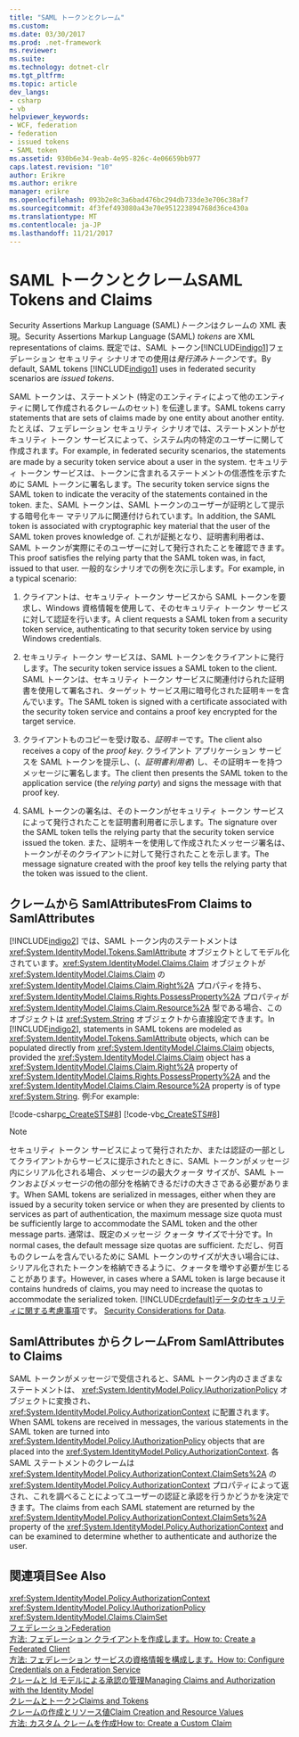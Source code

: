 ```yaml
---
title: "SAML トークンとクレーム"
ms.custom: 
ms.date: 03/30/2017
ms.prod: .net-framework
ms.reviewer: 
ms.suite: 
ms.technology: dotnet-clr
ms.tgt_pltfrm: 
ms.topic: article
dev_langs:
- csharp
- vb
helpviewer_keywords:
- WCF, federation
- federation
- issued tokens
- SAML token
ms.assetid: 930b6e34-9eab-4e95-826c-4e06659bb977
caps.latest.revision: "10"
author: Erikre
ms.author: erikre
manager: erikre
ms.openlocfilehash: 093b2e8c3a6bad476bc294db733de3e706c38af7
ms.sourcegitcommit: 4f3fef493080a43e70e951223894768d36ce430a
ms.translationtype: MT
ms.contentlocale: ja-JP
ms.lasthandoff: 11/21/2017
---
```

# <a name="saml-tokens-and-claims"></a><span data-ttu-id="d6731-102">SAML トークンとクレーム</span><span class="sxs-lookup"><span data-stu-id="d6731-102">SAML Tokens and Claims</span></span>
<span data-ttu-id="d6731-103">Security Assertions Markup Language (SAML)*トークン*はクレームの XML 表現。</span><span class="sxs-lookup"><span data-stu-id="d6731-103">Security Assertions Markup Language (SAML) *tokens* are XML representations of claims.</span></span> <span data-ttu-id="d6731-104">既定では、SAML トークン[!INCLUDE[indigo1](../../../../includes/indigo1-md.md)]フェデレーション セキュリティ シナリオでの使用は*発行済みトークン*です。</span><span class="sxs-lookup"><span data-stu-id="d6731-104">By default, SAML tokens [!INCLUDE[indigo1](../../../../includes/indigo1-md.md)] uses in federated security scenarios are *issued tokens*.</span></span>  
  
 <span data-ttu-id="d6731-105">SAML トークンは、ステートメント (特定のエンティティによって他のエンティティに関して作成されるクレームのセット) を伝達します。</span><span class="sxs-lookup"><span data-stu-id="d6731-105">SAML tokens carry statements that are sets of claims made by one entity about another entity.</span></span> <span data-ttu-id="d6731-106">たとえば、フェデレーション セキュリティ シナリオでは、ステートメントがセキュリティ トークン サービスによって、システム内の特定のユーザーに関して作成されます。</span><span class="sxs-lookup"><span data-stu-id="d6731-106">For example, in federated security scenarios, the statements are made by a security token service about a user in the system.</span></span> <span data-ttu-id="d6731-107">セキュリティ トークン サービスは、トークンに含まれるステートメントの信憑性を示すために SAML トークンに署名します。</span><span class="sxs-lookup"><span data-stu-id="d6731-107">The security token service signs the SAML token to indicate the veracity of the statements contained in the token.</span></span> <span data-ttu-id="d6731-108">また、SAML トークンは、SAML トークンのユーザーが証明として提示する暗号化キー マテリアルに関連付けられています。</span><span class="sxs-lookup"><span data-stu-id="d6731-108">In addition, the SAML token is associated with cryptographic key material that the user of the SAML token proves knowledge of.</span></span> <span data-ttu-id="d6731-109">これが証拠となり、証明書利用者は、SAML トークンが実際にそのユーザーに対して発行されたことを確認できます。</span><span class="sxs-lookup"><span data-stu-id="d6731-109">This proof satisfies the relying party that the SAML token was, in fact, issued to that user.</span></span> <span data-ttu-id="d6731-110">一般的なシナリオでの例を次に示します。</span><span class="sxs-lookup"><span data-stu-id="d6731-110">For example, in a typical scenario:</span></span>  
  
1.  <span data-ttu-id="d6731-111">クライアントは、セキュリティ トークン サービスから SAML トークンを要求し、Windows 資格情報を使用して、そのセキュリティ トークン サービスに対して認証を行います。</span><span class="sxs-lookup"><span data-stu-id="d6731-111">A client requests a SAML token from a security token service, authenticating to that security token service by using Windows credentials.</span></span>  
  
2.  <span data-ttu-id="d6731-112">セキュリティ トークン サービスは、SAML トークンをクライアントに発行します。</span><span class="sxs-lookup"><span data-stu-id="d6731-112">The security token service issues a SAML token to the client.</span></span> <span data-ttu-id="d6731-113">SAML トークンは、セキュリティ トークン サービスに関連付けられた証明書を使用して署名され、ターゲット サービス用に暗号化された証明キーを含んでいます。</span><span class="sxs-lookup"><span data-stu-id="d6731-113">The SAML token is signed with a certificate associated with the security token service and contains a proof key encrypted for the target service.</span></span>  
  
3.  <span data-ttu-id="d6731-114">クライアントものコピーを受け取る、*証明キー*です。</span><span class="sxs-lookup"><span data-stu-id="d6731-114">The client also receives a copy of the *proof key*.</span></span> <span data-ttu-id="d6731-115">クライアント アプリケーション サービスを SAML トークンを提示し、(、*証明書利用者*) し、その証明キーを持つメッセージに署名します。</span><span class="sxs-lookup"><span data-stu-id="d6731-115">The client then presents the SAML token to the application service (the *relying party*) and signs the message with that proof key.</span></span>  
  
4.  <span data-ttu-id="d6731-116">SAML トークンの署名は、そのトークンがセキュリティ トークン サービスによって発行されたことを証明書利用者に示します。</span><span class="sxs-lookup"><span data-stu-id="d6731-116">The signature over the SAML token tells the relying party that the security token service issued the token.</span></span> <span data-ttu-id="d6731-117">また、証明キーを使用して作成されたメッセージ署名は、トークンがそのクライアントに対して発行されたことを示します。</span><span class="sxs-lookup"><span data-stu-id="d6731-117">The message signature created with the proof key tells the relying party that the token was issued to the client.</span></span>  
  
## <a name="from-claims-to-samlattributes"></a><span data-ttu-id="d6731-118">クレームから SamlAttributes</span><span class="sxs-lookup"><span data-stu-id="d6731-118">From Claims to SamlAttributes</span></span>  
 <span data-ttu-id="d6731-119">[!INCLUDE[indigo2](../../../../includes/indigo2-md.md)] では、SAML トークン内のステートメントは <xref:System.IdentityModel.Tokens.SamlAttribute> オブジェクトとしてモデル化されています。<xref:System.IdentityModel.Claims.Claim> オブジェクトが <xref:System.IdentityModel.Claims.Claim> の <xref:System.IdentityModel.Claims.Claim.Right%2A> プロパティを持ち、<xref:System.IdentityModel.Claims.Rights.PossessProperty%2A> プロパティが <xref:System.IdentityModel.Claims.Claim.Resource%2A> 型である場合、このオブジェクトは <xref:System.String> オブジェクトから直接設定できます。</span><span class="sxs-lookup"><span data-stu-id="d6731-119">In [!INCLUDE[indigo2](../../../../includes/indigo2-md.md)], statements in SAML tokens are modeled as <xref:System.IdentityModel.Tokens.SamlAttribute> objects, which can be populated directly from <xref:System.IdentityModel.Claims.Claim> objects, provided the <xref:System.IdentityModel.Claims.Claim> object has a <xref:System.IdentityModel.Claims.Claim.Right%2A> property of <xref:System.IdentityModel.Claims.Rights.PossessProperty%2A> and the <xref:System.IdentityModel.Claims.Claim.Resource%2A> property is of type <xref:System.String>.</span></span> <span data-ttu-id="d6731-120">例:</span><span class="sxs-lookup"><span data-stu-id="d6731-120">For example:</span></span>  
  
 [!code-csharp[c_CreateSTS#8](../../../../samples/snippets/csharp/VS_Snippets_CFX/c_creatests/cs/source.cs#8)]
 [!code-vb[c_CreateSTS#8](../../../../samples/snippets/visualbasic/VS_Snippets_CFX/c_creatests/vb/source.vb#8)]  
  
> [!NOTE]
>  <span data-ttu-id="d6731-121">セキュリティ トークン サービスによって発行されたか、または認証の一部としてクライアントからサービスに提示されたときに、SAML トークンがメッセージ内にシリアル化される場合、メッセージの最大クォータ サイズが、SAML トークンおよびメッセージの他の部分を格納できるだけの大きさである必要があります。</span><span class="sxs-lookup"><span data-stu-id="d6731-121">When SAML tokens are serialized in messages, either when they are issued by a security token service or when they are presented by clients to services as part of authentication, the maximum message size quota must be sufficiently large to accommodate the SAML token and the other message parts.</span></span> <span data-ttu-id="d6731-122">通常は、既定のメッセージ クォータ サイズで十分です。</span><span class="sxs-lookup"><span data-stu-id="d6731-122">In normal cases, the default message size quotas are sufficient.</span></span> <span data-ttu-id="d6731-123">ただし、何百ものクレームを含んでいるために SAML トークンのサイズが大きい場合には、シリアル化されたトークンを格納できるように、クォータを増やす必要が生じることがあります。</span><span class="sxs-lookup"><span data-stu-id="d6731-123">However, in cases where a SAML token is large because it contains hundreds of claims, you may need to increase the quotas to accommodate the serialized token.</span></span> [!INCLUDE[crdefault](../../../../includes/crdefault-md.md)]<span data-ttu-id="d6731-124">[データのセキュリティに関する考慮事項](../../../../docs/framework/wcf/feature-details/security-considerations-for-data.md)です。</span><span class="sxs-lookup"><span data-stu-id="d6731-124"> [Security Considerations for Data](../../../../docs/framework/wcf/feature-details/security-considerations-for-data.md).</span></span>  
  
## <a name="from-samlattributes-to-claims"></a><span data-ttu-id="d6731-125">SamlAttributes からクレーム</span><span class="sxs-lookup"><span data-stu-id="d6731-125">From SamlAttributes to Claims</span></span>  
 <span data-ttu-id="d6731-126">SAML トークンがメッセージで受信されると、SAML トークン内のさまざまなステートメントは、 <xref:System.IdentityModel.Policy.IAuthorizationPolicy> オブジェクトに変換され、<xref:System.IdentityModel.Policy.AuthorizationContext> に配置されます。</span><span class="sxs-lookup"><span data-stu-id="d6731-126">When SAML tokens are received in messages, the various statements in the SAML token are turned into <xref:System.IdentityModel.Policy.IAuthorizationPolicy> objects that are placed into the <xref:System.IdentityModel.Policy.AuthorizationContext>.</span></span> <span data-ttu-id="d6731-127">各 SAML ステートメントのクレームは <xref:System.IdentityModel.Policy.AuthorizationContext.ClaimSets%2A> の <xref:System.IdentityModel.Policy.AuthorizationContext> プロパティによって返され、これを調べることによってユーザーの認証と承認を行うかどうかを決定できます。</span><span class="sxs-lookup"><span data-stu-id="d6731-127">The claims from each SAML statement are returned by the <xref:System.IdentityModel.Policy.AuthorizationContext.ClaimSets%2A> property of the <xref:System.IdentityModel.Policy.AuthorizationContext> and can be examined to determine whether to authenticate and authorize the user.</span></span>  
  
## <a name="see-also"></a><span data-ttu-id="d6731-128">関連項目</span><span class="sxs-lookup"><span data-stu-id="d6731-128">See Also</span></span>  
 <xref:System.IdentityModel.Policy.AuthorizationContext>  
 <xref:System.IdentityModel.Policy.IAuthorizationPolicy>  
 <xref:System.IdentityModel.Claims.ClaimSet>  
 [<span data-ttu-id="d6731-129">フェデレーション</span><span class="sxs-lookup"><span data-stu-id="d6731-129">Federation</span></span>](../../../../docs/framework/wcf/feature-details/federation.md)  
 [<span data-ttu-id="d6731-130">方法: フェデレーション クライアントを作成します。</span><span class="sxs-lookup"><span data-stu-id="d6731-130">How to: Create a Federated Client</span></span>](../../../../docs/framework/wcf/feature-details/how-to-create-a-federated-client.md)  
 [<span data-ttu-id="d6731-131">方法: フェデレーション サービスの資格情報を構成します。</span><span class="sxs-lookup"><span data-stu-id="d6731-131">How to: Configure Credentials on a Federation Service</span></span>](../../../../docs/framework/wcf/feature-details/how-to-configure-credentials-on-a-federation-service.md)  
 [<span data-ttu-id="d6731-132">クレームと Id モデルによる承認の管理</span><span class="sxs-lookup"><span data-stu-id="d6731-132">Managing Claims and Authorization with the Identity Model</span></span>](../../../../docs/framework/wcf/feature-details/managing-claims-and-authorization-with-the-identity-model.md)  
 [<span data-ttu-id="d6731-133">クレームとトークン</span><span class="sxs-lookup"><span data-stu-id="d6731-133">Claims and Tokens</span></span>](../../../../docs/framework/wcf/feature-details/claims-and-tokens.md)  
 [<span data-ttu-id="d6731-134">クレームの作成とリソース値</span><span class="sxs-lookup"><span data-stu-id="d6731-134">Claim Creation and Resource Values</span></span>](../../../../docs/framework/wcf/feature-details/claim-creation-and-resource-values.md)  
 [<span data-ttu-id="d6731-135">方法: カスタム クレームを作成</span><span class="sxs-lookup"><span data-stu-id="d6731-135">How to: Create a Custom Claim</span></span>](../../../../docs/framework/wcf/extending/how-to-create-a-custom-claim.md)
